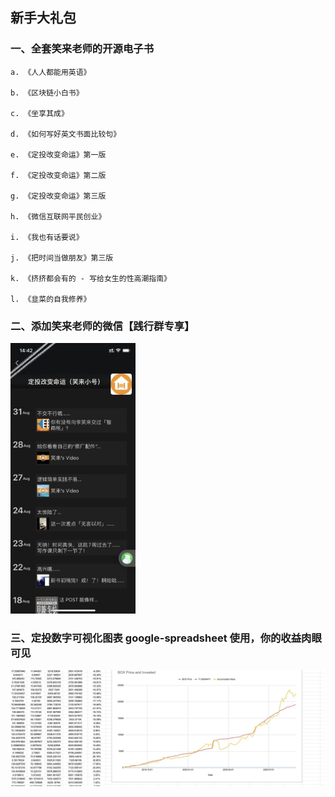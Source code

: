 ## 新手大礼包

### 一、全套笑来老师的开源电子书

    a. 《人人都能用英语》

    b. 《区块链小白书》

    c. 《坐享其成》

    d. 《如何写好英文书面比较句》

    e. 《定投改变命运》第一版

    f. 《定投改变命运》第二版

    g. 《定投改变命运》第三版

    h. 《微信互联网平民创业》

    i. 《我也有话要说》

    j. 《把时间当做朋友》第三版

    k. 《挤挤都会有的 - 写给女生的性高潮指南》

    l. 《韭菜的自我修养》

### 二、添加笑来老师的微信【践行群专享】

  <img src='../assets/wx_xiaolai_small.jpeg' alt='笑来微信小号' width='200'/>

### 三、定投数字可视化图表 google-spreadsheet 使用，你的收益肉眼可见

  <img src='../assets/google_spreadsheet.jpeg' alt='定投可视化图表' width='600'/>
